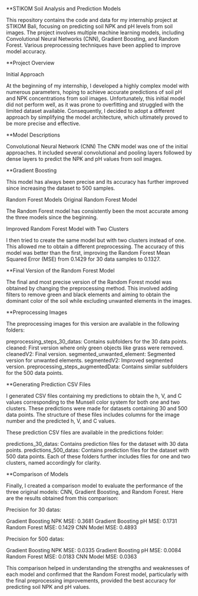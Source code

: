 **STIKOM Soil Analysis and Prediction Models

This repository contains the code and data for my internship project at STIKOM Bali, focusing on predicting soil NPK and pH levels from soil images. The project involves multiple machine learning models, including Convolutional Neural Networks (CNN), Gradient Boosting, and Random Forest. Various preprocessing techniques have been applied to improve model accuracy.

**Project Overview

Initial Approach

At the beginning of my internship, I developed a highly complex model with numerous parameters, hoping to achieve accurate predictions of soil pH and NPK concentrations from soil images. Unfortunately, this initial model did not perform well, as it was prone to overfitting and struggled with the limited dataset available. Consequently, I decided to adopt a different approach by simplifying the model architecture, which ultimately proved to be more precise and effective.

**Model Descriptions

Convolutional Neural Network (CNN)
The CNN model was one of the initial approaches. It included several convolutional and pooling layers followed by dense layers to predict the NPK and pH values from soil images.

**Gradient Boosting

This model has always been precise and its accuracy has further improved since increasing the dataset to 500 samples.

Random Forest Models
Original Random Forest Model

The Random Forest model has consistently been the most accurate among the three models since the beginning.

Improved Random Forest Model with Two Clusters

I then tried to create the same model but with two clusters instead of one. This allowed me to obtain a different preprocessing. The accuracy of this model was better than the first, improving the Random Forest Mean Squared Error (MSE) from 0.1429 for 30 data samples to 0.1327.

**Final Version of the Random Forest Model

The final and most precise version of the Random Forest model was obtained by changing the preprocessing method. This involved adding filters to remove green and black elements and aiming to obtain the dominant color of the soil while excluding unwanted elements in the images.

**Preprocessing Images

The preprocessing images for this version are available in the following folders:

preprocessing_steps_30_datas: Contains subfolders for the 30 data points.
cleaned: First version where only green objects like grass were removed.
cleanedV2: Final version.
segmented_unwanted_element: Segmented version for unwanted elements.
segmentedV2: Improved segmented version.
preprocessing_steps_augmentedData: Contains similar subfolders for the 500 data points.

**Generating Prediction CSV Files

I generated CSV files containing my predictions to obtain the h, V, and C values corresponding to the Munsell color system for both one and two clusters. These predictions were made for datasets containing 30 and 500 data points. The structure of these files includes columns for the image number and the predicted h, V, and C values.

These prediction CSV files are available in the predictions folder:

predictions_30_datas: Contains prediction files for the dataset with 30 data points.
predictions_500_datas: Contains prediction files for the dataset with 500 data points.
Each of these folders further includes files for one and two clusters, named accordingly for clarity.

**Comparison of Models

Finally, I created a comparison model to evaluate the performance of the three original models: CNN, Gradient Boosting, and Random Forest. Here are the results obtained from this comparison:

Precision for 30 datas:

Gradient Boosting NPK MSE: 0.3681
Gradient Boosting pH MSE: 0.1731
Random Forest MSE: 0.1429
CNN Model MSE: 0.4893

Precision for 500 datas:

Gradient Boosting NPK MSE: 0.0335
Gradient Boosting pH MSE: 0.0084
Random Forest MSE:  0.0183
CNN Model MSE: 0.0363


This comparison helped in understanding the strengths and weaknesses of each model and confirmed that the Random Forest model, particularly with the final preprocessing improvements, provided the best accuracy for predicting soil NPK and pH values.
